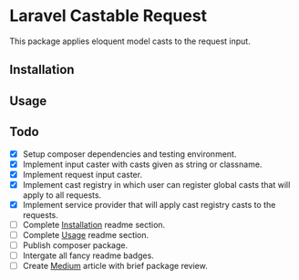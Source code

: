 # Laravel Castable Request

This package applies eloquent model casts to the request input.

## Installation

## Usage

## Todo

- [x] Setup composer dependencies and testing environment.
- [x] Implement input caster with casts given as string or classname.
- [x] Implement request input caster.
- [x] Implement cast registry in which user can register global casts that will apply to all requests.
- [x] Implement service provider that will apply cast registry casts to the requests.
- [ ] Complete [Installation](#installation) readme section.
- [ ] Complete [Usage](#usage) readme section.
- [ ] Publish composer package.
- [ ] Intergate all fancy readme badges.
- [ ] Create [Medium](https://medium.com/) article with brief package review.
